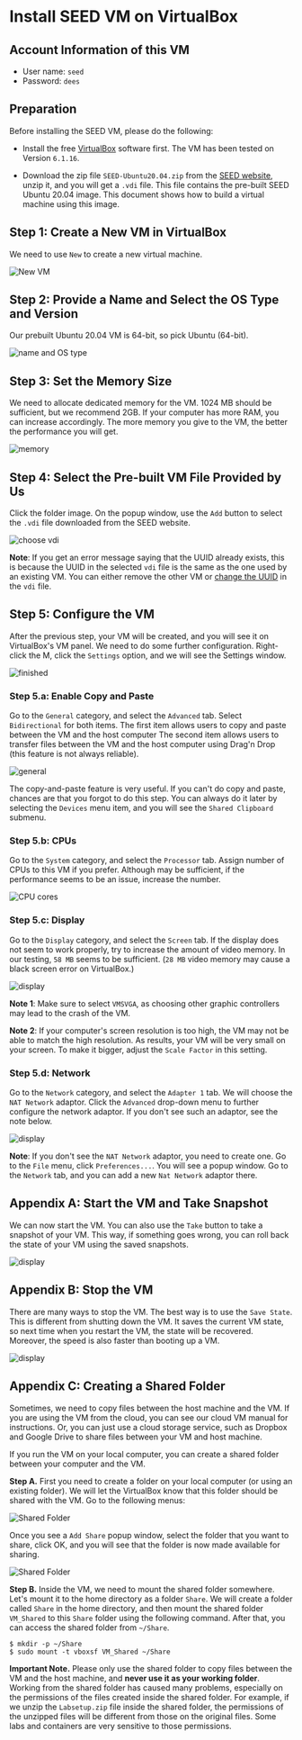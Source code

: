 # Install SEED VM on VirtualBox

## Account Information of this VM

- User name: `seed`
- Password: `dees`

## Preparation 

Before installing the SEED VM, please do the following:

- Install the free [VirtualBox](https://www.virtualbox.org/) software first. 
The VM has been tested on Version `6.1.16`.

- Download the zip file `SEED-Ubuntu20.04.zip` from the 
[SEED website](https://seedsecuritylabs.org/labsetup.html), unzip it, 
and you will get a `.vdi` file. This file contains the pre-built SEED 
Ubuntu 20.04 image. This document shows how to build a virtual machine
using this image. 


## Step 1: Create a New VM in VirtualBox

We need to use `New` to create a new virtual machine.

![New VM](./Figs/vm-new.png)

## Step 2: Provide a Name and Select the OS Type and Version

Our prebuilt Ubuntu 20.04 VM is 64-bit, so pick Ubuntu (64-bit). 

![name and OS type](./Figs/vm-name-type.png)


## Step 3: Set the Memory Size

We need to allocate dedicated memory for the VM. 
1024 MB should be sufficient, but we recommend 2GB. If your computer has more 
RAM, you can increase accordingly. The more memory you give to the VM, 
the better the performance you will get.

![memory](./Figs/vm-memory.png)

## Step 4: Select the Pre-built VM File Provided by Us

Click the folder image. On the popup window, use
the `Add` button to select the `.vdi` file downloaded 
from the SEED website.  

![choose vdi](./Figs/vm-hard-disk.png)

**Note**: If you get an error message saying that the UUID already exists,
this is because the UUID in the selected `vdi` file is the same as the 
one used by an existing VM. You can either remove the other VM or 
[change the UUID](https://tecadmin.net/change-the-uuid-of-virtual-disk/) 
in the `vdi` file.

## Step 5: Configure the VM

After the previous step, your VM will be created, and you will
see it on VirtualBox's VM panel. We need to do some further 
configuration. Right-click the M, click
the `Settings` option, and we will see the Settings window.

![finished](./Figs/vm-setting.png)


### Step 5.a: Enable Copy and Paste

Go to the `General` category, and select the `Advanced` tab. 
Select `Bidirectional` for both items. The first item allows users to copy
and paste between the VM and the host computer 
The second item allows users
to transfer files between the VM and the host computer using Drag'n Drop (this 
feature is not always reliable).

![general](./Figs/vm-setting-general.png)

The copy-and-paste feature is very useful. If you can't do copy and paste, 
chances are that you forgot to do this step. You can always do it later
by selecting the `Devices` menu item, and you will see the 
`Shared Clipboard` submenu. 


### Step 5.b: CPUs 

Go to the `System` category, and select the `Processor` tab. 
Assign number of CPUs to this VM if you prefer. Although may be sufficient,
if the performance seems to be an issue, increase the number. 

![CPU cores](./Figs/vm-setting-system.png)


### Step 5.c: Display

Go to the `Display` category, and select the `Screen` tab. If the 
display does not seem to work properly, try to increase the amount of video memory.
In our testing, `58 MB` seems to be sufficient. (`28 MB` video memory may cause a black
screen error on VirtualBox.)

![display](./Figs/vm-setting-display.png)

**Note 1**: Make sure to select `VMSVGA`, as choosing other graphic controllers 
may lead to the crash of the VM.

**Note 2**: If your computer's screen resolution is too high, the VM may not be able 
to match the high resolution. As results, your VM will be very small on your screen. 
To make it bigger, adjust the `Scale Factor` in this setting. 

### Step 5.d: Network

Go to the `Network` category, and select the `Adapter 1` tab. We will
choose the `NAT Network` adaptor. Click the `Advanced` drop-down menu to
further configure the network adaptor. If you don't see such an adaptor,
see the note below. 

![display](./Figs/vm-setting-network.png)


**Note**: If you don't see the `NAT Network` adaptor, you need to create one.
Go to the `File` menu, click `Preferences...`. You will see a popup window.
Go to the `Network` tab, and you can add a new `Nat Network` adaptor there.

## Appendix A: Start the VM and Take Snapshot 

We can now start the VM. You can also use the `Take` button to take a snapshot 
of your VM. This way, if something goes wrong, you can roll back the state of
your VM using the saved snapshots. 

![display](./Figs/vm-start.png)

## Appendix B: Stop the VM

There are many ways to stop the VM. The best way is to use the `Save State`. This
is different from shutting down the VM. It saves the current VM state, so next time
when you restart the VM, the state will be recovered. Moreover, the speed is also
faster than booting up a VM.

![display](./Figs/vm-stop.png)

## Appendix C: Creating a Shared Folder

Sometimes, we need to copy files between the host machine and the VM. 
If you are using the VM from the cloud, you can see our cloud VM manual
for instructions. Or, you can just use a cloud storage service, such as 
Dropbox and Google Drive to share files between your VM and host machine. 

If you run the VM on your local computer, you can create a shared folder 
between your computer and the VM. 

**Step A.** First you need to create a folder on your local computer (or using
an existing folder). We will let the VirtualBox know that this folder 
should be shared with the VM. Go to the following menus:

![Shared Folder](./Figs/vm-shared-folder.png)

Once you see a `Add Share` popup window, select the folder that 
you want to share, click OK, and you will see that the folder is now
made available for sharing. 

![Shared Folder](./Figs/vm-shared-folder-2.png)

**Step B.** Inside the VM, we need to mount the shared folder somewhere.
Let's mount it to the home directory as a folder `Share`.
We will create a folder called `Share` in the home directory, and then
mount the shared folder `VM_Shared` to this `Share` folder using 
the following command. After that, you can access the shared folder 
from `~/Share`. 

```
$ mkdir -p ~/Share
$ sudo mount -t vboxsf VM_Shared ~/Share
```

**Important Note.** Please only use the shared folder to copy files
between the VM and the host machine, and **never use it
as your working folder**. Working from the shared folder has
caused many problems, especially on the permissions of the files
created inside the shared folder. For example, if we unzip
the `Labsetup.zip` file inside the shared folder, the permissions
of the unzipped files will be different from those on
the original files. Some labs and containers are very 
sensitive to those permissions. 

